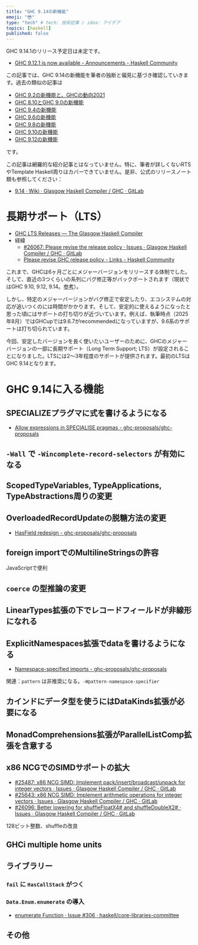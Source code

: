 ```yaml
---
title: "GHC 9.14の新機能"
emoji: "😎"
type: "tech" # tech: 技術記事 / idea: アイデア
topics: [haskell]
published: false
---
```


GHC 9.14.1のリリース予定日は未定です。

* [GHC 9.12.1 is now available - Announcements - Haskell Community](https://discourse.haskell.org/t/ghc-9-12-1-is-now-available/11031)

この記事では、GHC 9.14の新機能を筆者の独断と偏見に基づき確認していきます。過去の類似の記事は

* [GHC 9.2の新機能と、GHCの動向2021](ghc-9-2-and-future)
* [GHC 8.10とGHC 9.0の新機能](ghc-8-10-and-9-0)
* [GHC 9.4の新機能](whats-new-in-ghc-9-4)
* [GHC 9.6の新機能](whats-new-in-ghc-9-6)
* [GHC 9.8の新機能](whats-new-in-ghc-9-8)
* [GHC 9.10の新機能](whats-new-in-ghc-9-10)
* [GHC 9.12の新機能](whats-new-in-ghc-9-12)

です。

この記事は網羅的な紹介記事とはなっていません。特に、筆者が詳しくないRTSやTemplate Haskell周りはカバーできていません。是非、公式のリリースノート類も参照してください：

<!-- * [2.1. Version 9.12.1 — Glasgow Haskell Compiler 9.12.1 User's Guide](https://downloads.haskell.org/ghc/9.12.1/docs/users_guide/9.12.1-notes.html) -->
<!--    * [docs/users_guide/9.12.1-notes.rst · ghc-9.12 · Glasgow Haskell Compiler / GHC · GitLab](https://gitlab.haskell.org/ghc/ghc/-/blob/ghc-9.12/docs/users_guide/9.12.1-notes.rst) -->
<!-- * [Changelog for base-4.21.0.0 | Hackage](https://hackage.haskell.org/package/base-4.21.0.0/changelog) -->
<!--    * [libraries/base/changelog.md · ghc-9.14 · Glasgow Haskell Compiler / GHC · GitLab](https://gitlab.haskell.org/ghc/ghc/-/blob/ghc-9.14/libraries/base/changelog.md) -->
* [9.14 · Wiki · Glasgow Haskell Compiler / GHC · GitLab](https://gitlab.haskell.org/ghc/ghc/-/wikis/migration/9.14)

# 長期サポート（LTS）

* [GHC LTS Releases — The Glasgow Haskell Compiler](https://www.haskell.org/ghc/blog/20250702-ghc-release-schedules.html)
* 経緯
    * [#26067: Please revise the release policy · Issues · Glasgow Haskell Compiler / GHC · GitLab](https://gitlab.haskell.org/ghc/ghc/-/issues/26067)
    * [Please revise GHC release policy - Links - Haskell Community](https://discourse.haskell.org/t/please-revise-ghc-release-policy/12158)

これまで、GHCは6ヶ月ごとにメジャーバージョンをリリースする体制でした。そして、直近の3つくらいの系列にバグ修正等がバックポートされます（現状ではGHC 9.10, 9.12, 9.14。[参考](https://gitlab.haskell.org/ghc/ghc/-/wikis/GHC-status)）。

しかし、特定のメジャーバージョンがバグ修正で安定したり、エコシステムの対応が追いつくのには時間がかかります。そして、安定的に使えるようになったと思った頃にはサポートの打ち切りが近づいています。例えば、執筆時点（2025年8月）ではGHCupでは9.6.7がrecommendedになっていますが、9.6系のサポートは打ち切られています。

今回、安定したバージョンを長く使いたいユーザーのために、GHCのメジャーバージョンの一部に長期サポート（Long Term Support; LTS）が設定されることになりました。LTSには2〜3年程度のサポートが提供されます。最初のLTSはGHC 9.14となります。

# GHC 9.14に入る機能

## SPECIALIZEプラグマに式を書けるようになる

* [Allow expressions in SPECIALISE pragmas - ghc-proposals/ghc-proposals](https://github.com/ghc-proposals/ghc-proposals/blob/master/proposals/0493-specialise-expressions.rst)

## `-Wall` で `-Wincomplete-record-selectors` が有効になる

## ScopedTypeVariables, TypeApplications, TypeAbstractions周りの変更

## OverloadedRecordUpdateの脱糖方法の変更

* [HasField redesign - ghc-proposals/ghc-proposals](https://github.com/ghc-proposals/ghc-proposals/blob/master/proposals/0583-hasfield-redesign.rst)

## foreign importでのMultilineStringsの許容

JavaScriptで便利

## `coerce` の型推論の変更

## LinearTypes拡張の下でレコードフィールドが非線形になれる

## ExplicitNamespaces拡張でdataを書けるようになる

* [Namespace-specified imports - ghc-proposals/ghc-proposals](https://github.com/ghc-proposals/ghc-proposals/blob/master/proposals/0581-namespace-specified-imports.rst)

関連：`pattern` は非推奨になる。`-Wpattern-namespace-specifier`

## カインドにデータ型を使うにはDataKinds拡張が必要になる

## MonadComprehensions拡張がParallelListComp拡張を含意する

## x86 NCGでのSIMDサポートの拡大

* [#25487: x86 NCG SIMD: Implement pack/insert/broadcast/unpack for integer vectors · Issues · Glasgow Haskell Compiler / GHC · GitLab](https://gitlab.haskell.org/ghc/ghc/-/issues/25487)
* [#25643: x86 NCG SIMD: Implement arithmetic operations for integer vectors · Issues · Glasgow Haskell Compiler / GHC · GitLab](https://gitlab.haskell.org/ghc/ghc/-/issues/25643)
* [#26096: Better lowering for shuffleFloatX4# and shuffleDoubleX2# · Issues · Glasgow Haskell Compiler / GHC · GitLab](https://gitlab.haskell.org/ghc/ghc/-/issues/26096)

128ビット整数、shuffleの改良

## GHCi multiple home units

## ライブラリー

### `fail` に `HasCallStack` がつく

### `Data.Enum.enumerate` の導入

* [enumerate Function · Issue #306 · haskell/core-libraries-committee](https://github.com/haskell/core-libraries-committee/issues/306)

## その他
